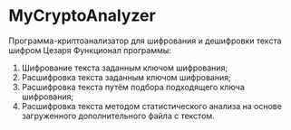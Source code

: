 # MyCryptoAnalyzer
Программа-криптоанализатор для шифрования и дешифровки текста шифром Цезаря
Функционал программы:
1. Шифрование текста заданным ключом шифрования;
2. Расшифровка текста заданным ключом шифрования;
3. Расшифровка текста путём подбора подходящего ключа шифрования;
4. Расшифровка текста методом статистического анализа на основе загруженного дополнительного файла с текстом.
